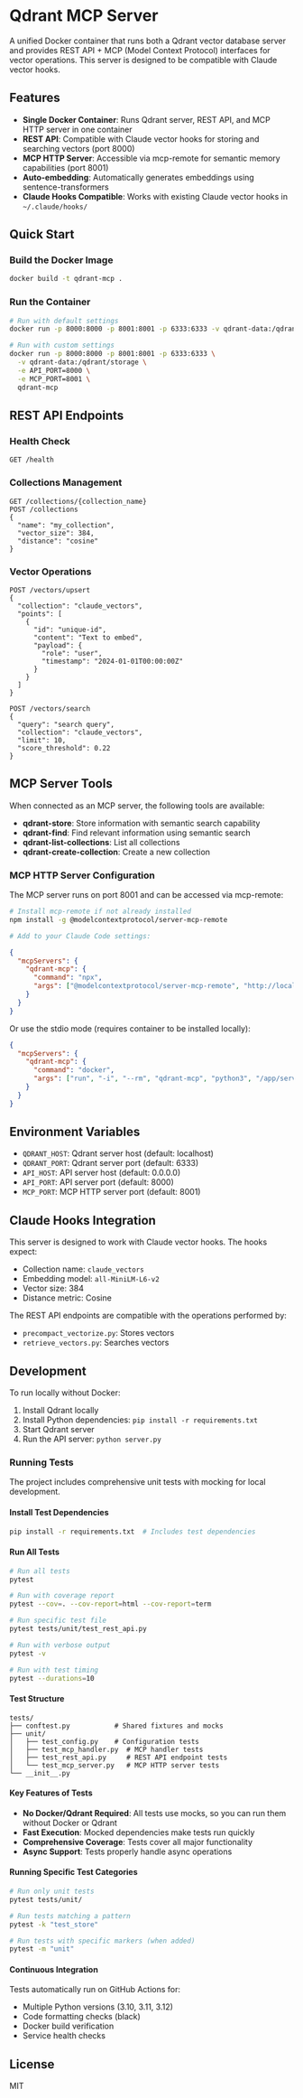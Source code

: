 # Qdrant MCP Server

A unified Docker container that runs both a Qdrant vector database server and provides REST API + MCP (Model Context Protocol) interfaces for vector operations. This server is designed to be compatible with Claude vector hooks.

## Features

- **Single Docker Container**: Runs Qdrant server, REST API, and MCP HTTP server in one container
- **REST API**: Compatible with Claude vector hooks for storing and searching vectors (port 8000)
- **MCP HTTP Server**: Accessible via mcp-remote for semantic memory capabilities (port 8001)
- **Auto-embedding**: Automatically generates embeddings using sentence-transformers
- **Claude Hooks Compatible**: Works with existing Claude vector hooks in `~/.claude/hooks/`

## Quick Start

### Build the Docker Image

```bash
docker build -t qdrant-mcp .
```

### Run the Container

```bash
# Run with default settings
docker run -p 8000:8000 -p 8001:8001 -p 6333:6333 -v qdrant-data:/qdrant/storage qdrant-mcp

# Run with custom settings
docker run -p 8000:8000 -p 8001:8001 -p 6333:6333 \
  -v qdrant-data:/qdrant/storage \
  -e API_PORT=8000 \
  -e MCP_PORT=8001 \
  qdrant-mcp
```

## REST API Endpoints

### Health Check
```
GET /health
```

### Collections Management
```
GET /collections/{collection_name}
POST /collections
{
  "name": "my_collection",
  "vector_size": 384,
  "distance": "cosine"
}
```

### Vector Operations
```
POST /vectors/upsert
{
  "collection": "claude_vectors",
  "points": [
    {
      "id": "unique-id",
      "content": "Text to embed",
      "payload": {
        "role": "user",
        "timestamp": "2024-01-01T00:00:00Z"
      }
    }
  ]
}

POST /vectors/search
{
  "query": "search query",
  "collection": "claude_vectors",
  "limit": 10,
  "score_threshold": 0.22
}
```

## MCP Server Tools

When connected as an MCP server, the following tools are available:

- **qdrant-store**: Store information with semantic search capability
- **qdrant-find**: Find relevant information using semantic search
- **qdrant-list-collections**: List all collections
- **qdrant-create-collection**: Create a new collection

### MCP HTTP Server Configuration

The MCP server runs on port 8001 and can be accessed via mcp-remote:

```bash
# Install mcp-remote if not already installed
npm install -g @modelcontextprotocol/server-mcp-remote

# Add to your Claude Code settings:
```

```json
{
  "mcpServers": {
    "qdrant-mcp": {
      "command": "npx",
      "args": ["@modelcontextprotocol/server-mcp-remote", "http://localhost:8001"]
    }
  }
}
```

Or use the stdio mode (requires container to be installed locally):

```json
{
  "mcpServers": {
    "qdrant-mcp": {
      "command": "docker",
      "args": ["run", "-i", "--rm", "qdrant-mcp", "python3", "/app/server.py", "--mcp"]
    }
  }
}
```

## Environment Variables

- `QDRANT_HOST`: Qdrant server host (default: localhost)
- `QDRANT_PORT`: Qdrant server port (default: 6333)
- `API_HOST`: API server host (default: 0.0.0.0)
- `API_PORT`: API server port (default: 8000)
- `MCP_PORT`: MCP HTTP server port (default: 8001)

## Claude Hooks Integration

This server is designed to work with Claude vector hooks. The hooks expect:

- Collection name: `claude_vectors`
- Embedding model: `all-MiniLM-L6-v2`
- Vector size: 384
- Distance metric: Cosine

The REST API endpoints are compatible with the operations performed by:
- `precompact_vectorize.py`: Stores vectors
- `retrieve_vectors.py`: Searches vectors

## Development

To run locally without Docker:

1. Install Qdrant locally
2. Install Python dependencies: `pip install -r requirements.txt`
3. Start Qdrant server
4. Run the API server: `python server.py`

### Running Tests

The project includes comprehensive unit tests with mocking for local development.

#### Install Test Dependencies
```bash
pip install -r requirements.txt  # Includes test dependencies
```

#### Run All Tests
```bash
# Run all tests
pytest

# Run with coverage report
pytest --cov=. --cov-report=html --cov-report=term

# Run specific test file
pytest tests/unit/test_rest_api.py

# Run with verbose output
pytest -v

# Run with test timing
pytest --durations=10
```

#### Test Structure
```
tests/
├── conftest.py           # Shared fixtures and mocks
├── unit/
│   ├── test_config.py    # Configuration tests
│   ├── test_mcp_handler.py  # MCP handler tests
│   ├── test_rest_api.py     # REST API endpoint tests
│   └── test_mcp_server.py   # MCP HTTP server tests
└── __init__.py
```

#### Key Features of Tests
- **No Docker/Qdrant Required**: All tests use mocks, so you can run them without Docker or Qdrant
- **Fast Execution**: Mocked dependencies make tests run quickly
- **Comprehensive Coverage**: Tests cover all major functionality
- **Async Support**: Tests properly handle async operations

#### Running Specific Test Categories
```bash
# Run only unit tests
pytest tests/unit/

# Run tests matching a pattern
pytest -k "test_store"

# Run tests with specific markers (when added)
pytest -m "unit"
```

#### Continuous Integration
Tests automatically run on GitHub Actions for:
- Multiple Python versions (3.10, 3.11, 3.12)
- Code formatting checks (black)
- Docker build verification
- Service health checks

## License

MIT
